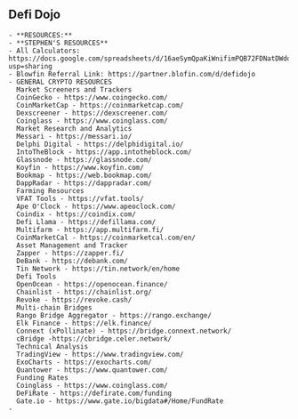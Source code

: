 ## Defi Dojo
	- **RESOURCES:**
	- **STEPHEN'S RESOURCES**
	- All Calculators: https://docs.google.com/spreadsheets/d/16aeSymQpaKiWnifimPQB72FDNatDWdq9nSxgdwvpXAI/edit?usp=sharing
	- Blowfin Referral Link: https://partner.blofin.com/d/defidojo
	- GENERAL CRYPTO RESOURCES
	  Market Screeners and Trackers
	  CoinGecko - https://www.coingecko.com/
	  CoinMarketCap - https://coinmarketcap.com/
	  Dexscreener - https://dexscreener.com/
	  Coinglass - https://www.coinglass.com/
	  Market Research and Analytics
	  Messari - https://messari.io/
	  Delphi Digital - https://delphidigital.io/
	  IntoTheBlock - https://app.intotheblock.com/
	  Glassnode - https://glassnode.com/
	  Koyfin - https://www.koyfin.com/
	  Bookmap - https://web.bookmap.com/
	  DappRadar - https://dappradar.com/
	  Farming Resources
	  VFAT Tools - https://vfat.tools/
	  Ape O'Clock - https://www.apeoclock.com/
	  Coindix - https://coindix.com/
	  Defi Llama - https://defillama.com/
	  Multifarm - https://app.multifarm.fi/
	  CoinMarketCal - https://coinmarketcal.com/en/
	  Asset Management and Tracker
	  Zapper - https://zapper.fi/
	  DeBank - https://debank.com/
	  Tin Network - https://tin.network/en/home
	  Defi Tools
	  OpenOcean - https://openocean.finance/
	  Chainlist - https://chainlist.org/
	  Revoke - https://revoke.cash/
	  Multi-chain Bridges
	  Rango Bridge Aggregator - https://rango.exchange/
	  Elk Finance - https://elk.finance/
	  Connext (xPollinate) - https://bridge.connext.network/
	  cBridge -https://cbridge.celer.network/
	  Technical Analysis
	  TradingView - https://www.tradingview.com/
	  ExoCharts - https://exocharts.com/
	  Quantower - https://www.quantower.com/
	  Funding Rates
	  Coinglass - https://www.coinglass.com/
	  DeFiRate - https://defirate.com/funding
	  Gate.io - https://www.gate.io/bigdata#/Home/FundRate
	-